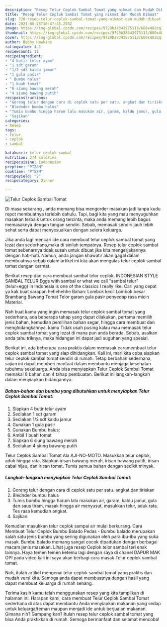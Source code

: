```yaml
---
description: "Resep Telur Ceplok Sambal Tomat yang nikmat dan Mudah Dibuat"
title: "Resep Telur Ceplok Sambal Tomat yang nikmat dan Mudah Dibuat"
slug: 728-resep-telur-ceplok-sambal-tomat-yang-nikmat-dan-mudah-dibuat
date: 2021-05-25T10:47:45.293Z
image: https://img-global.cpcdn.com/recipes/9728b38342975113/680x482cq70/telur-ceplok-sambal-tomat-foto-resep-utama.jpg
thumbnail: https://img-global.cpcdn.com/recipes/9728b38342975113/680x482cq70/telur-ceplok-sambal-tomat-foto-resep-utama.jpg
cover: https://img-global.cpcdn.com/recipes/9728b38342975113/680x482cq70/telur-ceplok-sambal-tomat-foto-resep-utama.jpg
author: Bobby Hawkins
ratingvalue: 4.1
reviewcount: 11
recipeingredient:
- "4 butir telur ayam"
- "1 sdt garam"
- "1/2 sdt kaldu jamur"
- "1 gula pasir"
- " Bumbu halus"
- "1 buah tomat"
- "6 siung bawang merah"
- "4 siung bawang putih"
recipeinstructions:
- "Goreng telur dengan cara di ceplok satu per satu. angkat dan tiriskan"
- "Blednder bumbu halus"
- "Tumis bumbu hingga harum lalu masukan air, garam, kaldu jamur, gula dan saus tiram, masak hingga air menyusut, masukkan telur, aduk rata. Tes rasa kemudian angkat."
- "Sajikan"
categories:
- Resep
tags:
- telur
- ceplok
- sambal

katakunci: telur ceplok sambal 
nutrition: 274 calories
recipecuisine: Indonesian
preptime: "PT28M"
cooktime: "PT57M"
recipeyield: "2"
recipecategory: Dinner

---
```



![Telur Ceplok Sambal Tomat](https://img-global.cpcdn.com/recipes/9728b38342975113/680x482cq70/telur-ceplok-sambal-tomat-foto-resep-utama.jpg)

Di masa  sekarang , anda memang bisa mengorder masakan jadi tanpa kudu repot membuatnya terlebih dahulu. Tapi, bagi kita yang mau menyuguhkan masakan terbaik untuk orang tercinta, maka anda memang lebih bagus memasaknya dengan tangan sendiri. Sebab, memasak sendiri jauh lebih sehat serta dapat menyesuaikan dengan selera keluarga.

Jika anda lagi mencari ide cara membuat telur ceplok sambal tomat yang lezat dan sederhana,maka di sinilah tempatnya. Resep telur ceplok sambal tomat  sebenarnya tidak susah untuk dibuat jika kita mengerjakannya dengan hati-hati. Namun, anda jangan khawatir akan gagal dalam membuatnya 
sebab dalam artikel ini kita akan mengulas telur ceplok sambal tomat dengan cermat.  

Berikut resep dan cara membuat sambal telor ceplok. INDONESIAN STYLE SAMBAL TELUR Eggs with sambal or what we call &#34;sambal telur&#34; (telur=egg) in Indonesia is one of the classics I really like. Cari yang cepat ya kak buat sarapan hehehehhe Bahan: Lombok kecil Lombok besar Brambang Bawang Tomat Telor garam gula pasir penyedap rasa micin Material.

Nah buat kamu yang ingin memasak telur ceplok sambal tomat yang sederhana, ada beberapa tahap yang dapat dilakukan, pertama memilih jenis bahan, kemudian pemilihan bahan segar, hingga cara membuat dan menghidangkannya. kamu Tidak usah pusing kalau mau memasak telur ceplok sambal tomat yang lezat di mana pun anda berada. Sebab, asalkan anda  tahu triknya, maka hidangan ini dapat jadi suguhan yang spesial.

Berikut ini, ada beberapa cara praktis  dalam memasak caramembuat telur ceplok sambal tomat yang siap dihidangkan. Kali ini, mari kita coba siapkan telur ceplok sambal tomat sendiri di rumah. Tetap berbahan sederhana, sajian ini dapat memberi manfaat dalam membantu menjaga kesehatan tubuhmu sekeluarga. Anda bisa menyiapkan Telur Ceplok Sambal Tomat memakai 8 bahan dan 4 tahap pembuatan. Berikut ini langkah-langkah dalam menyiapkan hidangannya.

<!--inarticleads1-->

##### Bahan-bahan dan bumbu yang dibutuhkan untuk menyiapkan Telur Ceplok Sambal Tomat:

1. Siapkan 4 butir telur ayam
1. Sediakan 1 sdt garam
1. Sediakan 1/2 sdt kaldu jamur
1. Gunakan 1 gula pasir
1. Gunakan  Bumbu halus:
1. Ambil 1 buah tomat
1. Siapkan 6 siung bawang merah
1. Sediakan 4 siung bawang putih


Telur Ceplok Sambal Tomat Ala AJI-NO-MOTO. Masukkan telur ceplok, aduk hingga rata. Siapkan irisan bawang merah, irisan bawang putih, irisan cabai hijau, dan irisan tomat. Tumis semua bahan dengan sedikit minyak. 

<!--inarticleads2-->

##### Langkah-langkah menyiapkan Telur Ceplok Sambal Tomat:

1. Goreng telur dengan cara di ceplok satu per satu. angkat dan tiriskan
1. Blednder bumbu halus
1. Tumis bumbu hingga harum lalu masukan air, garam, kaldu jamur, gula dan saus tiram, masak hingga air menyusut, masukkan telur, aduk rata. Tes rasa kemudian angkat.
1. Sajikan


Kemudian masukkan telur ceplok sampai air mulai berkurang. Cara Membuat Telur Ceplok Bumbu Balado Pedas - Bumbu balado merupakan salah satu jenis bumbu yang sering digunakan oleh para ibu-ibu yang suka masak. Bumbu balado memang sangat cocok dipadukan dengan berbagai macam jenis masakan. Lihat juga resep Ceplok telor sambal teri enak lainnya. Haya temen temen ketemu lagi dengan saya di chanel DAPUR MAK OPI.pada video kali ini saya akan berbagi cara masak Telur ceplok sambal tomat. 

Nah, itulah artikel mengenai  telur ceplok sambal tomat  yang praktis dan mudah versi kita. Semoga anda dapat membuatnya dengan hasil yang dapat membuat keluarga di rumah senang. 

Terima kasih kamu telah menggunakan resep yang kita tampilkan di halaman ini. Harapan kami, cara membuat  Telur Ceplok Sambal Tomat sederhana di atas dapat membantu Anda menyiapkan makanan yang sedap untuk keluarga/teman maupun menjadi ide untuk berjualan makanan. Gimana nih? Gampang kan? Itulah resep telur ceplok sambal tomat yang bisa Anda praktikkan di rumah. Semoga bermanfaat dan selamat mencoba!

